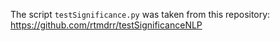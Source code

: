 The script `testSignificance.py` was taken from this repository: https://github.com/rtmdrr/testSignificanceNLP